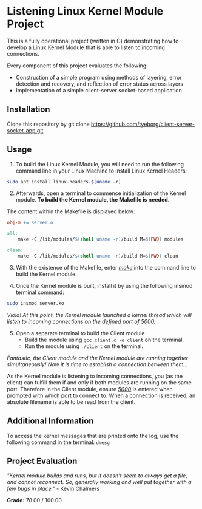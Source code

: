 # Listening Linux Kernel Module Project

This is a fully operational project (written in C) demonstrating how to develop a Linux Kernel Module that is able to listen to incoming connections.

Every component of this project evaluates the following:

* Construction of a simple program using methods of layering, error detection and recovery, and reflection of error status across layers
* Implementation of a simple client-server socket-based application

## Installation

Clone this repository by git clone https://github.com/tyeborg/client-server-socket-app.git

## Usage

1. To build the Linux Kernel Module, you will need to run the following command line in your Linux Machine to install Linux Kernel Headers:

```bash
sudo apt install linux-headers-$(uname –r)
```
2. Afterwards, open a terminal to commence initialization of the Kernel module. **To build the Kernel module, the Makefile is needed**.

The content within the Makefile is displayed below:

```Makefile
obj-m += server.o

all:
	make -C /lib/modules/$(shell uname -r)/build M=$(PWD) modules

clean:
	make -C /lib/modules/$(shell uname -r)/build M=$(PWD) clean
```

3. With the existence of the Makefile, enter <ins>*make*</ins> into the command line to build the Kernel module. 

4. Once the Kernel module is built, install it by using the following insmod terminal command:

```bash
sudo insmod server.ko
```

*Viola! At this point, the Kernel module launched a kernel thread which will listen to incoming connections on the defined port of 5000.*

5. Open a separate terminal to build the Client module
    * Build the module using `gcc client.c -o client` on the terminal.
    * Run the module using `./client` on the terminal.

*Fantastic, the Client module and the Kernel module are running together simultaneously! Now it is time to establish a connection between them...*

As the Kernel module is listening to incoming connections, you (as the client) can fulfill them if and only if both modules are running on the same port. Therefore in the Client module, ensure <ins>*5000*</ins> is entered when prompted with which port to connect to. When a connection is received, an absolute filename is able to be read from the client.

## Additional Information

To access the kernel messages that are printed onto the log, use the following command in the terminal: `dmesg`

## Project Evaluation

*"Kernel module builds and runs, but it doesn't seem to always get a file, and cannot reconnect. So, generally working and well put together with a few bugs in place."* - Kevin Chalmers 

**Grade:** 78.00 / 100.00

